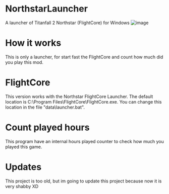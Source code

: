 # NorthstarLauncher
A launcher of Titanfall 2 Northstar (FlightCore) for Windows
![image](https://github.com/x04000/NorthstarLauncher/assets/78761999/8fb1bae0-485d-4fba-8977-624428c94432)
# How it works
This is only a launcher, for start fast the FlightCore and count how much did you play this mod.
# FlightCore
This version works with the Northstar FlightCore Launcher. The default location is C:\Program Files\FlightCore\FlightCore.exe. You can change this location in the file "data\launcher.bat".
# Count played hours
This program have an internal hours played counter to check how much you played this game.
# Updates
This project is too old, but im going to update this project because now it is very shabby XD
